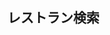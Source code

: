 <div align="center">
    <a href="">
        <img alt="" src="https://user-images.githubusercontent.com/67360139/175109758-93731ea4-b4d6-43c5-a2df-8344237aa021.png">
    </a>
</div>

## レストラン検索
